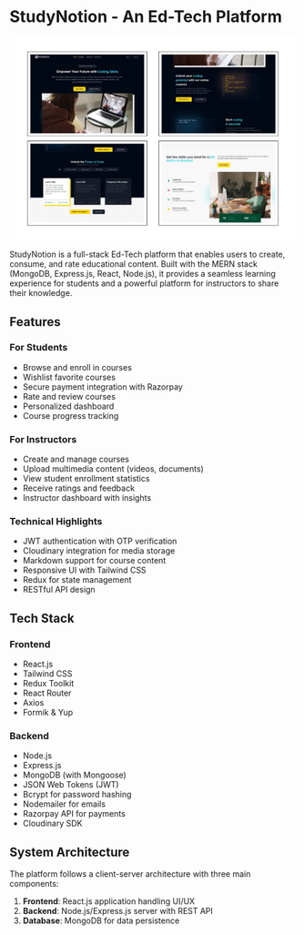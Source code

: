 # StudyNotion - An Ed-Tech Platform
![StudyNotion Screenshot](https://github.com/abhi17bgp/StudyNotion/blob/main/src/assets/screencapture-studynotion-frontend-abhi17bgps-projects-vercel-app-2025-06-13-19_01_48%20-%20converted_page-0001_page-0001.jpg)

StudyNotion is a full-stack Ed-Tech platform that enables users to create, consume, and rate educational content. Built with the MERN stack (MongoDB, Express.js, React, Node.js), it provides a seamless learning experience for students and a powerful platform for instructors to share their knowledge.

## Features

### For Students
- Browse and enroll in courses
- Wishlist favorite courses
- Secure payment integration with Razorpay
- Rate and review courses
- Personalized dashboard
- Course progress tracking

### For Instructors
- Create and manage courses
- Upload multimedia content (videos, documents)
- View student enrollment statistics
- Receive ratings and feedback
- Instructor dashboard with insights

### Technical Highlights
- JWT authentication with OTP verification
- Cloudinary integration for media storage
- Markdown support for course content
- Responsive UI with Tailwind CSS
- Redux for state management
- RESTful API design

## Tech Stack

### Frontend
- React.js
- Tailwind CSS
- Redux Toolkit
- React Router
- Axios
- Formik & Yup

### Backend
- Node.js
- Express.js
- MongoDB (with Mongoose)
- JSON Web Tokens (JWT)
- Bcrypt for password hashing
- Nodemailer for emails
- Razorpay API for payments
- Cloudinary SDK

## System Architecture

The platform follows a client-server architecture with three main components:

1. **Frontend**: React.js application handling UI/UX
2. **Backend**: Node.js/Express.js server with REST API
3. **Database**: MongoDB for data persistence

